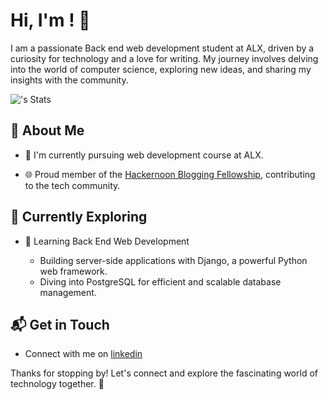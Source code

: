 # Hi, I'm <deborah>! 👋

I am a passionate Back end web development student at ALX, driven by a curiosity for technology and a love for writing. My journey involves delving into the world of computer science, exploring new ideas, and sharing my insights with the community.

![<username>'s Stats](https://github-readme-stats.vercel.app/api?username=<username>&theme=vue-dark&show_icons=true&hide_border=true&count_private=true)

## 🚀 About Me

- 🔭 I'm currently pursuing web development course at ALX.
  
- 🌐 Proud member of the [Hackernoon Blogging Fellowship](https://hackernoon.com/), contributing to the tech community.


## 🌱 Currently Exploring

- 🚀 Learning Back End Web Development

  - Building server-side applications with Django, a powerful Python web framework.
  - Diving into PostgreSQL for efficient and scalable database management.

 

## 📬 Get in Touch

- Connect with me on [linkedin](www.linkedin.com/in/deborah-yegon-18)
  

Thanks for stopping by! Let's connect and explore the fascinating world of technology together. 🚀



<!--



<!--
**debrah-c/debrah-c** is a ✨ _special_ ✨ repository because its `README.md` (this file) appears on your GitHub profile.


